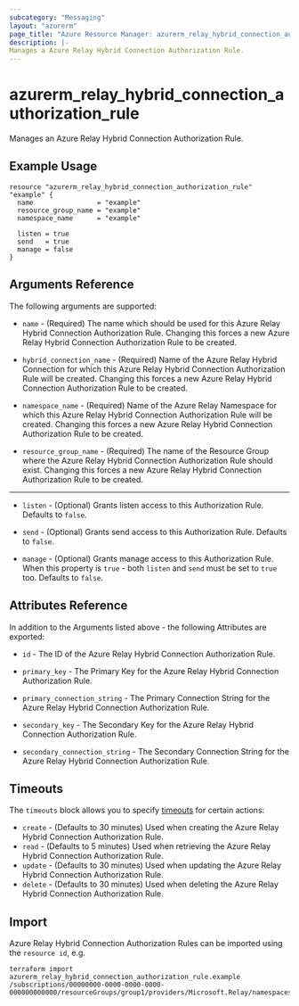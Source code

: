 ```yaml
---
subcategory: "Messaging"
layout: "azurerm"
page_title: "Azure Resource Manager: azurerm_relay_hybrid_connection_authorization_rule"
description: |-
Manages a Azure Relay Hybrid Connection Authorization Rule.
---
```


# azurerm_relay_hybrid_connection_authorization_rule

Manages an Azure Relay Hybrid Connection Authorization Rule.

## Example Usage

```hcl
resource "azurerm_relay_hybrid_connection_authorization_rule" "example" {
  name                = "example"
  resource_group_name = "example"
  namespace_name      = "example"

  listen = true
  send   = true
  manage = false
}
```

## Arguments Reference

The following arguments are supported:

* `name` - (Required) The name which should be used for this Azure Relay Hybrid Connection Authorization Rule. Changing this forces a new Azure Relay Hybrid Connection Authorization Rule to be created.

* `hybrid_connection_name` - (Required) Name of the Azure Relay Hybrid Connection for which this Azure Relay Hybrid Connection Authorization Rule will be created. Changing this forces a new Azure Relay Hybrid Connection Authorization Rule to be created.

* `namespace_name` - (Required) Name of the Azure Relay Namespace for which this Azure Relay Hybrid Connection Authorization Rule will be created. Changing this forces a new Azure Relay Hybrid Connection Authorization Rule to be created.

* `resource_group_name` - (Required) The name of the Resource Group where the Azure Relay Hybrid Connection Authorization Rule should exist. Changing this forces a new Azure Relay Hybrid Connection Authorization Rule to be created.

---

* `listen` - (Optional) Grants listen access to this Authorization Rule. Defaults to `false`.

* `send` - (Optional) Grants send access to this Authorization Rule. Defaults to `false`.

* `manage` - (Optional) Grants manage access to this Authorization Rule. When this property is `true` - both `listen` and `send` must be set to `true` too. Defaults to `false`.

## Attributes Reference

In addition to the Arguments listed above - the following Attributes are exported:

* `id` - The ID of the Azure Relay Hybrid Connection Authorization Rule.

* `primary_key` - The Primary Key for the Azure Relay Hybrid Connection Authorization Rule.

* `primary_connection_string` - The Primary Connection String for the Azure Relay Hybrid Connection Authorization Rule.

* `secondary_key` - The Secondary Key for the Azure Relay Hybrid Connection Authorization Rule.

* `secondary_connection_string` - The Secondary Connection String for the Azure Relay Hybrid Connection Authorization Rule.

## Timeouts

The `timeouts` block allows you to specify [timeouts](https://www.terraform.io/docs/configuration/resources.html#timeouts) for certain actions:

* `create` - (Defaults to 30 minutes) Used when creating the Azure Relay Hybrid Connection Authorization Rule.
* `read` - (Defaults to 5 minutes) Used when retrieving the Azure Relay Hybrid Connection Authorization Rule.
* `update` - (Defaults to 30 minutes) Used when updating the Azure Relay Hybrid Connection Authorization Rule.
* `delete` - (Defaults to 30 minutes) Used when deleting the Azure Relay Hybrid Connection Authorization Rule.

## Import

Azure Relay Hybrid Connection Authorization Rules can be imported using the `resource id`, e.g.

```shell
terraform import azurerm_relay_hybrid_connection_authorization_rule.example /subscriptions/00000000-0000-0000-0000-000000000000/resourceGroups/group1/providers/Microsoft.Relay/namespaces/namespace1/authorizationRules/rule1
```
